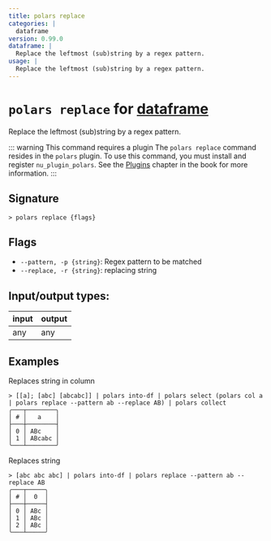 ```yaml
---
title: polars replace
categories: |
  dataframe
version: 0.99.0
dataframe: |
  Replace the leftmost (sub)string by a regex pattern.
usage: |
  Replace the leftmost (sub)string by a regex pattern.
---
```

<!-- This file is automatically generated. Please edit the command in https://github.com/nushell/nushell instead. -->

# `polars replace` for [dataframe](/commands/categories/dataframe.md)

<div class='command-title'>Replace the leftmost (sub)string by a regex pattern.</div>

::: warning This command requires a plugin
The `polars replace` command resides in the `polars` plugin.
To use this command, you must install and register `nu_plugin_polars`.
See the [Plugins](/book/plugins.html) chapter in the book for more information.
:::

## Signature

```> polars replace {flags} ```

## Flags

 -  `--pattern, -p {string}`: Regex pattern to be matched
 -  `--replace, -r {string}`: replacing string


## Input/output types:

| input | output |
| ----- | ------ |
| any   | any    |

## Examples

Replaces string in column
```nu
> [[a]; [abc] [abcabc]] | polars into-df | polars select (polars col a | polars replace --pattern ab --replace AB) | polars collect
╭───┬────────╮
│ # │   a    │
├───┼────────┤
│ 0 │ ABc    │
│ 1 │ ABcabc │
╰───┴────────╯

```

Replaces string
```nu
> [abc abc abc] | polars into-df | polars replace --pattern ab --replace AB
╭───┬─────╮
│ # │  0  │
├───┼─────┤
│ 0 │ ABc │
│ 1 │ ABc │
│ 2 │ ABc │
╰───┴─────╯

```
